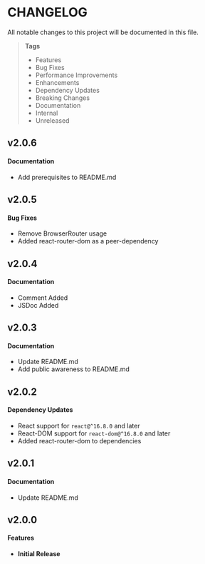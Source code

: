 # CHANGELOG

All notable changes to this project will be documented in this file.

> **Tags**
>
> - Features
> - Bug Fixes
> - Performance Improvements
> - Enhancements
> - Dependency Updates
> - Breaking Changes
> - Documentation
> - Internal
> - Unreleased

## v2.0.6

#### Documentation

- Add prerequisites to README.md

## v2.0.5

#### Bug Fixes

- Remove BrowserRouter usage
- Added react-router-dom as a peer-dependency

## v2.0.4

#### Documentation

- Comment Added
- JSDoc Added

## v2.0.3

#### Documentation

- Update README.md
- Add public awareness to README.md

## v2.0.2

#### Dependency Updates

- React support for `react@^16.8.0` and later
- React-DOM support for `react-dom@^16.8.0` and later
- Added react-router-dom to dependencies

## v2.0.1

#### Documentation

- Update README.md

## v2.0.0

#### Features

- **Initial Release**
